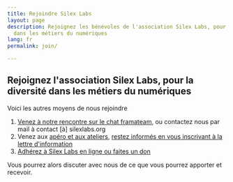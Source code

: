 ```yaml
---
title: Rejoindre Silex Labs
layout: page
description: Rejoignez les bénévoles de l'association Silex Labs, pour la diversité
  dans les métiers du numériques
lang: fr
permalink: join/

---
```

## Rejoignez l'association Silex Labs, pour la diversité dans les métiers du numériques

<script charset="utf-8" type="text/javascript" src="//js.hsforms.net/forms/shell.js"></script>
<script>
hbspt.forms.create({
region: "na1",
portalId: "20269360",
formId: "e2c8d021-73e0-4cbd-8bdd-23000027fa53"
});
</script>

Voici les autres moyens de nous rejoindre

1. [Venez à notre rencontre sur le chat framateam](https://framateam.org/signup_email?id=x1ay4zdjdffh5j67xzkfsofpyw), ou contactez nous par mail à contact \[à\] silexlabs.org
2. Venez aux [apéro et aux ateliers](/events/ "Evenements Silex Labs"), [restez informés en vous inscrivant à la lettre d'information](https://silexlabs.us7.list-manage.com/subscribe?u=fe927d10e2d20f286e59ef0b7&id=2e1b03a5f0)
3. [Adhérez à Silex Labs en ligne ou faites un don]({{site.url}}{{site.baseurl}}/silexlabs#adhérez-à-silex-labs)

Vous pourrez alors discuter avec nous de ce que vous pourrez apporter et recevoir.